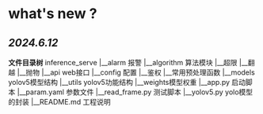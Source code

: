 # what's new ?

## *2024.6.12*

**文件目录树**
inference_serve
    |__alarm  报警
    |__algorithm 算法模块
       |__超限
       |__翻越
       |__抛物
    |__api    web接口
    |__config 配置
       |__鉴权
       |__常用预处理函数
    |__models yolov5模型结构
    |__utils  yolov5功能结构
    |__weights模型权重
    |__app.py 启动脚本
    |__param.yaml 参数文件
    |__read_frame.py 测试脚本
    |__yolov5.py yolo模型的封装
    |__README.md 工程说明